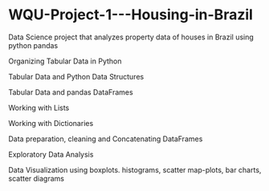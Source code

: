 # WQU-Project-1---Housing-in-Brazil
Data Science project that analyzes property data of houses in Brazil using python pandas

Organizing Tabular Data in Python

Tabular Data and Python Data Structures

Tabular Data and pandas DataFrames

Working with Lists

Working with Dictionaries

Data preparation, cleaning and Concatenating DataFrames

Exploratory Data Analysis

Data Visualization using boxplots. histograms, scatter map-plots, bar charts, scatter diagrams
